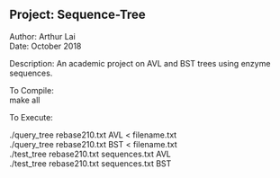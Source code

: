 ## Project: Sequence-Tree
Author: Arthur Lai  
Date: October 2018

Description: An academic project on AVL and BST trees using enzyme sequences.


To Compile:<br>
make all

To Execute:<br>

./query_tree rebase210.txt AVL < filename.txt <br>
./query_tree rebase210.txt BST < filename.txt <br>
./test_tree rebase210.txt sequences.txt AVL <br>
./test_tree rebase210.txt sequences.txt BST

